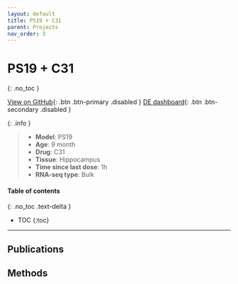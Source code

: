 ```yaml
---
layout: default
title: PS19 + C31
parent: Projects
nav_order: 3
---
```


# PS19 + C31
{: .no_toc }

[View on GitHub](#){: .btn .btn-primary .disabled }
[DE dashboard](#){: .btn .btn-secondary .disabled }

{: .info }
> - **Model**: PS19
> - **Age**: 9 month
> - **Drug**: C31
> - **Tissue**: Hippocampus
> - **Time since last dose**: 1h
> - **RNA-seq type**: Bulk

#### Table of contents
{: .no_toc .text-delta }

- TOC
{:toc}

---

## Publications

## Methods
